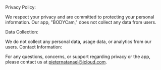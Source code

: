 Privacy Policy:

We respect your privacy and are committed to protecting your personal information. Our app, "BODYCam," does not collect any data from users.

Data Collection:

We do not collect any personal data, usage data, or analytics from our users.
Contact Information:

For any questions, concerns, or support regarding privacy or the app, please contact us at pieternatanael@icloud.com.
